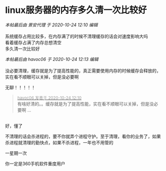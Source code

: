 # linux服务器的内存多久清一次比较好


<i class="pstatus"> 本帖最后由 景安代理 于 2020-10-24 12:10 编辑 </i><br />
<br />
系统缓存占用比较多，在内存满了的时候不清理缓存的话会对速度影响大吗<br />
看着缓存占满了内存总想清空<br />
<img id="aimg_XeQ6V" onclick="zoom(this, this.src, 0, 0, 0)" class="zoom" src="https://i.loli.net/2020/10/24/GHOPiwWBcXzIkbt.png" onmouseover="img_onmouseoverfunc(this)" onload="thumbImg(this)" border="0" alt="" /><br />
多久清一次比较好

<i class="pstatus"> 本帖最后由 havoc06 于 2020-10-24 12:13 编辑 </i><br />
<br />
没必要清理，缓存就是为了提高性能的，真正需要使用内存的时候缓存会释放的，实在看不顺眼可以关掉，但是没必要啊

无聊！！！！！&nbsp; &nbsp;&nbsp; &nbsp;&nbsp; &nbsp;&nbsp; &nbsp;&nbsp; &nbsp;&nbsp; &nbsp;&nbsp; &nbsp;&nbsp; &nbsp;&nbsp; &nbsp;&nbsp; &nbsp; 

<div class="quote"><blockquote><font size="2"><a href="https://www.hostloc.com/forum.php?mod=redirect&amp;goto=findpost&amp;pid=9345176&amp;ptid=757927" target="_blank"><font color="#999999">havoc06 发表于 2020-10-24 12:10</font></a></font><br />
有啥好清的。。缓存就是为了提高性能，实在看不顺眼可以关掉，但是没必要啊 ...</blockquote></div><br />
好，懂了<img src="static/image/smiley/default/lol.gif" smilieid="12" border="0" alt="" />

不清理的话会杀进程的，要不你就弄个进程守护。至于清理，看你的业务了，如果杀进程就清理的勤快点，如果不杀进程，一年也不用管的

一星期一次

你一定是360手机软件重度用户
